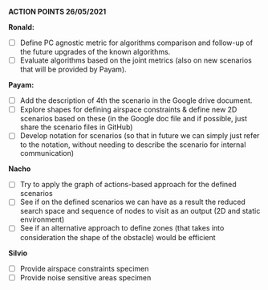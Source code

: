 **ACTION POINTS 26/05/2021**

**Ronald:**

- [ ] Define PC agnostic metric for algorithms comparison and follow-up of the future upgrades of the known algorithms.
- [ ] Evaluate algorithms based on the joint metrics (also on new scenarios that will be provided by Payam).

**Payam:**

- [ ] Add the description of 4th the scenario in the Google drive document.
- [ ] Explore shapes for defining airspace constraints & define new 2D scenarios based on these (in the Google doc file and if possible, just share the scenario files in GitHub)
- [ ] Develop notation for scenarios (so that in future we can simply just refer to the notation, without needing to describe the scenario for internal communication)

**Nacho**

- [ ] Try to apply the graph of actions-based approach for the defined scenarios
- [ ] See if on the defined scenarios we can have as a result the reduced search space and sequence of nodes to visit as an output (2D and static environment)
- [ ] See if an alternative approach to define zones (that takes into consideration the shape of the obstacle) would be efficient

**Silvio**

- [ ] Provide airspace constraints specimen
- [ ] Provide noise sensitive areas specimen